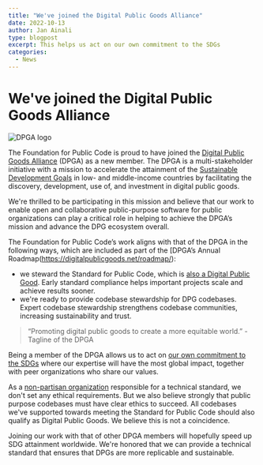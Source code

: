```yaml
---
title: "We've joined the Digital Public Goods Alliance"
date: 2022-10-13
author: Jan Ainali
type: blogpost
excerpt: This helps us act on our own commitment to the SDGs
categories:
  - News
---
```


# We've joined the Digital Public Goods Alliance

![DPGA logo](../assets/DPGA.png)

The Foundation for Public Code is proud to have joined the [Digital Public Goods Alliance](https://digitalpublicgoods.net/) (DPGA) as a new member. The DPGA is a multi-stakeholder initiative with a mission to accelerate the attainment of the [Sustainable Development Goals](https://sdgs.un.org/goals) in low- and middle-income countries by facilitating the discovery, development, use of, and investment in digital public goods.

We're thrilled to be participating in this mission and believe that our work to enable open and collaborative public-purpose software for public organizations can play a critical role in helping to achieve the DPGA’s mission and advance the DPG ecosystem overall.

The Foundation for Public Code’s work aligns with that of the DPGA in the following ways, which are included as part of the [DPGA’s Annual Roadmap(https://digitalpublicgoods.net/roadmap/):

* we steward the Standard for Public Code, which is [also a Digital Public Good](https://blog.publiccode.net/news/2021/07/28/digital-public-goods.html). Early standard compliance helps important projects scale and achieve results sooner.
* we're ready to provide codebase stewardship for DPG codebases. Expert codebase stewardship strengthens codebase communities, increasing sustainability and trust.

> “Promoting digital public goods to create a more equitable world.” - Tagline of the DPGA

Being a member of the DPGA allows us to act on [our own commitment to the SDGs](https://blog.publiccode.net/policy/2020/10/02/we-support-the-sustainable-development-goals.html) where our expertise will have the most global impact, together with peer organizations who share our values.

As a [non-partisan organization](https://about.publiccode.net/organization/mission.html) responsible for a technical standard, we don't set any ethical requirements. But we also believe strongly that public purpose codebases must have clear ethics to succeed. All codebases we've supported towards meeting the Standard for Public Code should also qualify as Digital Public Goods. We believe this is not a coincidence.

Joining our work with that of other DPGA members will hopefully speed up SDG attainment worldwide. We're honored that we can provide a technical standard that ensures that DPGs are more replicable and sustainable.

